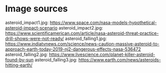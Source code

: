 # Image sources


asteroid_impact1.jpg: https://www.space.com/nasa-models-hypothetical-asteroid-impact-scenario
asteroid_impact2.jpg: https://www.scientificamerican.com/article/nasa-asteroid-threat-practice-drill-shows-were-not-ready/
asteroid_falling1.jpg: https://www.indiatvnews.com/science/news-caution-massive-asteroid-to-approach-earth-today-2019-nj2-dangerous-effects-nasa-536472
asteroid_falling2.jpg: https://www.livescience.com/planet-killer-asteroid-found-by-sun
asteroid_falling3.jpg: https://www.earth.com/news/asteroids-hitting-earth/
